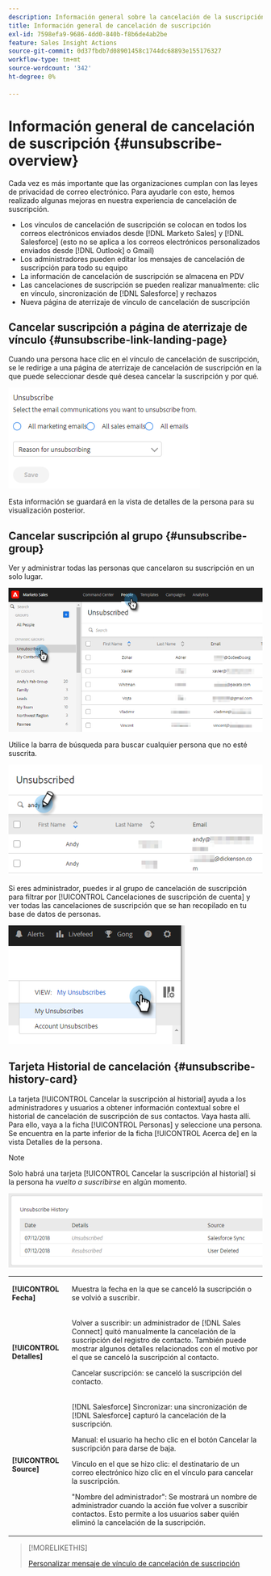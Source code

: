 ```yaml
---
description: Información general sobre la cancelación de la suscripción - Documentos de Marketo - Documentación del producto
title: Información general de cancelación de suscripción
exl-id: 7598efa9-9686-4dd0-840b-f8b6de4ab2be
feature: Sales Insight Actions
source-git-commit: 0d37fbdb7d08901458c1744dc68893e155176327
workflow-type: tm+mt
source-wordcount: '342'
ht-degree: 0%

---
```


# Información general de cancelación de suscripción {#unsubscribe-overview}

Cada vez es más importante que las organizaciones cumplan con las leyes de privacidad de correo electrónico. Para ayudarle con esto, hemos realizado algunas mejoras en nuestra experiencia de cancelación de suscripción.

* Los vínculos de cancelación de suscripción se colocan en todos los correos electrónicos enviados desde [!DNL Marketo Sales] y [!DNL Salesforce] (esto no se aplica a los correos electrónicos personalizados enviados desde [!DNL Outlook] o Gmail)
* Los administradores pueden editar los mensajes de cancelación de suscripción para todo su equipo
* La información de cancelación de suscripción se almacena en PDV
* Las cancelaciones de suscripción se pueden realizar manualmente: clic en vínculo, sincronización de [!DNL Salesforce] y rechazos
* Nueva página de aterrizaje de vínculo de cancelación de suscripción

## Cancelar suscripción a página de aterrizaje de vínculo {#unsubscribe-link-landing-page}

Cuando una persona hace clic en el vínculo de cancelación de suscripción, se le redirige a una página de aterrizaje de cancelación de suscripción en la que puede seleccionar desde qué desea cancelar la suscripción y por qué.

![](assets/unsubscribe-overview-1.png)

Esta información se guardará en la vista de detalles de la persona para su visualización posterior.

## Cancelar suscripción al grupo {#unsubscribe-group}

Ver y administrar todas las personas que cancelaron su suscripción en un solo lugar.

![](assets/unsubscribe-overview-2.png)

Utilice la barra de búsqueda para buscar cualquier persona que no esté suscrita.

![](assets/unsubscribe-overview-3.png)

Si eres administrador, puedes ir al grupo de cancelación de suscripción para filtrar por [!UICONTROL Cancelaciones de suscripción de cuenta] y ver todas las cancelaciones de suscripción que se han recopilado en tu base de datos de personas.

![](assets/unsubscribe-overview-4.png)

## Tarjeta Historial de cancelación {#unsubscribe-history-card}

La tarjeta [!UICONTROL Cancelar la suscripción al historial] ayuda a los administradores y usuarios a obtener información contextual sobre el historial de cancelación de suscripción de sus contactos. Vaya hasta allí. Para ello, vaya a la ficha [!UICONTROL Personas] y seleccione una persona. Se encuentra en la parte inferior de la ficha [!UICONTROL Acerca de] en la vista Detalles de la persona.

>[!NOTE]
>
>Solo habrá una tarjeta [!UICONTROL Cancelar la suscripción al historial] si la persona ha _vuelto a suscribirse_ en algún momento.

![](assets/unsubscribe-overview-5.png)

<table> 
 <colgroup> 
  <col> 
  <col> 
 </colgroup> 
 <tbody> 
  <tr> 
   <td><strong>[!UICONTROL Fecha]</strong></td> 
   <td><p>Muestra la fecha en la que se canceló la suscripción o se volvió a suscribir.</p></td> 
  </tr> 
  <tr> 
   <td><strong>[!UICONTROL Detalles]</strong></td> 
   <td><p>Volver a suscribir: un administrador de [!DNL Sales Connect] quitó manualmente la cancelación de la suscripción del registro de contacto. También puede mostrar algunos detalles relacionados con el motivo por el que se canceló la suscripción al contacto.</p><p>Cancelar suscripción: se canceló la suscripción del contacto.</p></td> 
  </tr> 
  <tr> 
   <td><strong>[!UICONTROL Source]</strong></td> 
   <td><p>[!DNL Salesforce] Sincronizar: una sincronización de [!DNL Salesforce] capturó la cancelación de la suscripción.</p><p>Manual: el usuario ha hecho clic en el botón Cancelar la suscripción para darse de baja.</p><p>Vínculo en el que se hizo clic: el destinatario de un correo electrónico hizo clic en el vínculo para cancelar la suscripción.</p><p>"Nombre del administrador": Se mostrará un nombre de administrador cuando la acción fue volver a suscribir contactos. Esto permite a los usuarios saber quién eliminó la cancelación de la suscripción.</p></td> 
  </tr> 
 </tbody> 
</table>

>[!MORELIKETHIS]
>
>[Personalizar mensaje de vínculo de cancelación de suscripción](/help/marketo/product-docs/marketo-sales-insight/actions/email/unsubscribes/customize-unsubscribe-link-message.md)
